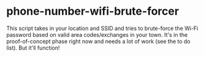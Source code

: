 # phone-number-wifi-brute-forcer
This script takes in your location and SSID and tries to brute-force the Wi-Fi password based on valid area codes/exchanges in your town.
It's in the proof-of-concept phase right now and needs a lot of work (see the to do list). But it'll function!
